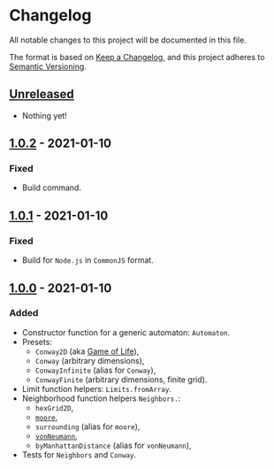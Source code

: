 # Changelog

All notable changes to this project will be documented in this file.

The format is based on [Keep a Changelog](https://keepachangelog.com/en/1.0.0/),
and this project adheres to [Semantic Versioning](https://semver.org/spec/v2.0.0.html).

## [Unreleased]

- Nothing yet!

## [1.0.2] - 2021-01-10

### Fixed

- Build command.

## [1.0.1] - 2021-01-10

### Fixed

- Build for `Node.js` in `CommonJS` format.

## [1.0.0] - 2021-01-10

### Added

- Constructor function for a generic automaton: `Automaton`.
- Presets:
  - `Conway2D` (aka [Game of Life](https://en.wikipedia.org/wiki/Conway%27s_Game_of_Life)),
  - `Conway` (arbitrary dimensions),
  - `ConwayInfinite` (alias for `Conway`),
  - `ConwayFinite` (arbitrary dimensions, finite grid).
- Limit function helpers: `Limits.fromArray`.
- Neighborhood function helpers `Neighbors.`:
  - `hexGrid2D`,
  - [`moore`](https://en.wikipedia.org/wiki/Moore_neighborhood),
  - `surrounding` (alias for `moore`),
  - [`vonNeumann`](https://en.wikipedia.org/wiki/Von_Neumann_neighborhood),
  - `byManhattanDistance` (alias for `vonNeumann`),
- Tests for `Neighbors` and `Conway`.

[unreleased]: https://github.com/cascandaliato/cellular-automata/compare/v1.0.2...HEAD
[1.0.2]: https://github.com/cascandaliato/cellular-automata/releases/tag/v1.0.1...v1.0.2
[1.0.1]: https://github.com/cascandaliato/cellular-automata/releases/tag/v1.0.0...v1.0.1
[1.0.0]: https://github.com/cascandaliato/cellular-automata/releases/tag/v1.0.0
